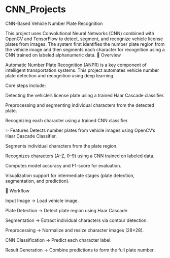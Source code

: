 # CNN_Projects
CNN-Based Vehicle Number Plate Recognition

This project uses Convolutional Neural Networks (CNN) combined with OpenCV and TensorFlow to detect, segment, and recognize vehicle license plates from images. The system first identifies the number plate region from the vehicle image and then segments each character for recognition using a CNN trained on labeled alphanumeric data.
🧠 Overview

Automatic Number Plate Recognition (ANPR) is a key component of intelligent transportation systems.
This project automates vehicle number plate detection and recognition using deep learning.

Core steps include:

Detecting the vehicle’s license plate using a trained Haar Cascade classifier.

Preprocessing and segmenting individual characters from the detected plate.

Recognizing each character using a trained CNN classifier.

✨ Features
Detects number plates from vehicle images using OpenCV’s Haar Cascade Classifier.

Segments individual characters from the plate region.

Recognizes characters (A–Z, 0–9) using a CNN trained on labeled data.

Computes model accuracy and F1-score for evaluation.

Visualization support for intermediate stages (plate detection, segmentation, and prediction).

🔄 Workflow

Input Image → Load vehicle image.

Plate Detection → Detect plate region using Haar Cascade.

Segmentation → Extract individual characters via contour detection.

Preprocessing → Normalize and resize character images (28×28).

CNN Classification → Predict each character label.

Result Generation → Combine predictions to form the full plate number.
